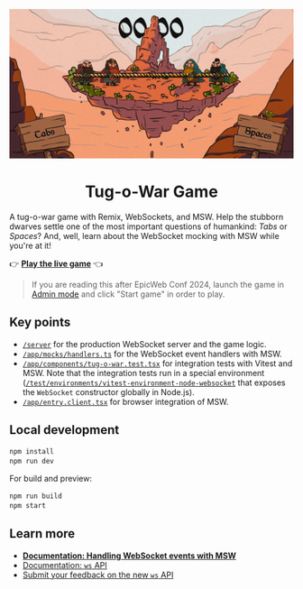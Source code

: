 ![Tug-o-war game in action](/public/game.png)

<h1 align="center">Tug-o-War Game</h1>

A tug-o-war game with Remix, WebSockets, and MSW. Help the stubborn dwarves settle one of the most important questions of humankind: _Tabs_ or _Spaces_? And, well, learn about the WebSocket mocking with MSW while you're at it!

👉 [**Play the live game**](https://tug-o-war.fly.dev/) 👈

> If you are reading this after EpicWeb Conf 2024, launch the game in [Admin mode](https://tug-o-war.fly.dev/?admin=true) and click "Start game" in order to play.

## Key points

- [`/server`](./server) for the production WebSocket server and the game logic.
- [`/app/mocks/handlers.ts`](./app/mocks//handlers.ts) for the WebSocket event handlers with MSW.
- [`/app/components/tug-o-war.test.tsx`](./app/components//tug-o-war.test.tsx) for integration tests with Vitest and MSW. Note that the integration tests run in a special environment ([`/test/environments/vitest-environment-node-websocket`](./test/environments//vitest-environment-node-websocket.ts) that exposes the `WebSocket` constructor globally in Node.js).
- [`/app/entry.client.tsx`](./app/entry.client.tsx) for browser integration of MSW.

## Local development

```sh
npm install
npm run dev
```

For build and preview:

```sh
npm run build
npm start
```

## Learn more

- [**Documentation: Handling WebSocket events with MSW**](https://website-git-docs-ws-mswjs.vercel.app/docs/basics/handling-websocket-events)
- [Documentation: `ws` API](https://website-git-docs-ws-mswjs.vercel.app/docs/api/ws)
- [Submit your feedback on the new `ws` API](https://github.com/mswjs/msw/discussions/2010)
